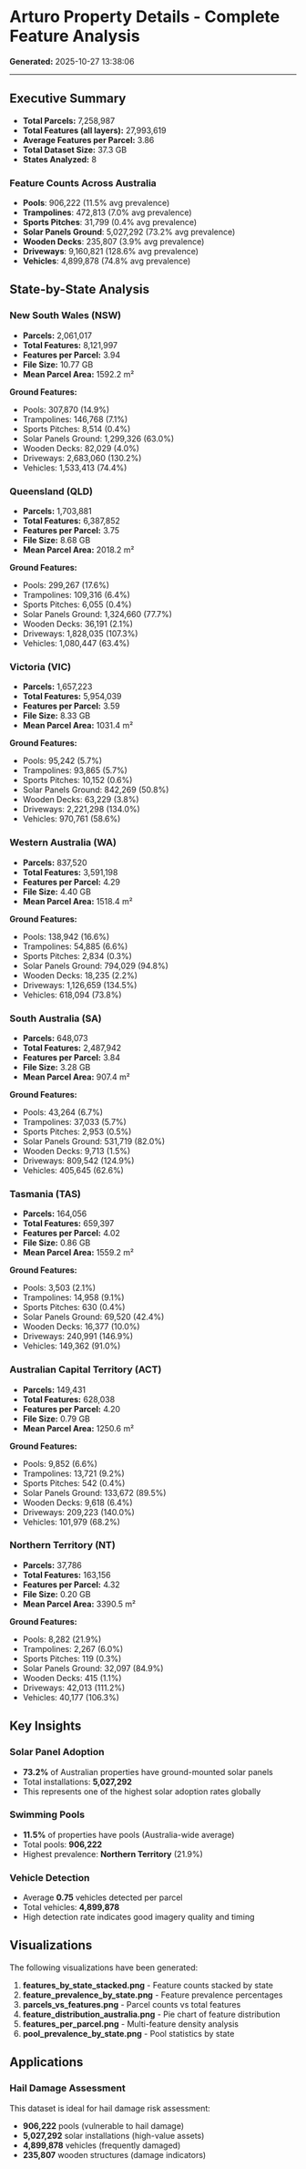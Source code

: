 # Arturo Property Details - Complete Feature Analysis

**Generated:** 2025-10-27 13:38:06

---

## Executive Summary

- **Total Parcels:** 7,258,987
- **Total Features (all layers):** 27,993,619
- **Average Features per Parcel:** 3.86
- **Total Dataset Size:** 37.3 GB
- **States Analyzed:** 8

### Feature Counts Across Australia

- **Pools**: 906,222 (11.5% avg prevalence)
- **Trampolines**: 472,813 (7.0% avg prevalence)
- **Sports Pitches**: 31,799 (0.4% avg prevalence)
- **Solar Panels Ground**: 5,027,292 (73.2% avg prevalence)
- **Wooden Decks**: 235,807 (3.9% avg prevalence)
- **Driveways**: 9,160,821 (128.6% avg prevalence)
- **Vehicles**: 4,899,878 (74.8% avg prevalence)

## State-by-State Analysis

### New South Wales (NSW)

- **Parcels:** 2,061,017
- **Total Features:** 8,121,997
- **Features per Parcel:** 3.94
- **File Size:** 10.77 GB
- **Mean Parcel Area:** 1592.2 m²

**Ground Features:**
- Pools: 307,870 (14.9%)
- Trampolines: 146,768 (7.1%)
- Sports Pitches: 8,514 (0.4%)
- Solar Panels Ground: 1,299,326 (63.0%)
- Wooden Decks: 82,029 (4.0%)
- Driveways: 2,683,060 (130.2%)
- Vehicles: 1,533,413 (74.4%)

### Queensland (QLD)

- **Parcels:** 1,703,881
- **Total Features:** 6,387,852
- **Features per Parcel:** 3.75
- **File Size:** 8.68 GB
- **Mean Parcel Area:** 2018.2 m²

**Ground Features:**
- Pools: 299,267 (17.6%)
- Trampolines: 109,316 (6.4%)
- Sports Pitches: 6,055 (0.4%)
- Solar Panels Ground: 1,324,660 (77.7%)
- Wooden Decks: 36,191 (2.1%)
- Driveways: 1,828,035 (107.3%)
- Vehicles: 1,080,447 (63.4%)

### Victoria (VIC)

- **Parcels:** 1,657,223
- **Total Features:** 5,954,039
- **Features per Parcel:** 3.59
- **File Size:** 8.33 GB
- **Mean Parcel Area:** 1031.4 m²

**Ground Features:**
- Pools: 95,242 (5.7%)
- Trampolines: 93,865 (5.7%)
- Sports Pitches: 10,152 (0.6%)
- Solar Panels Ground: 842,269 (50.8%)
- Wooden Decks: 63,229 (3.8%)
- Driveways: 2,221,298 (134.0%)
- Vehicles: 970,761 (58.6%)

### Western Australia (WA)

- **Parcels:** 837,520
- **Total Features:** 3,591,198
- **Features per Parcel:** 4.29
- **File Size:** 4.40 GB
- **Mean Parcel Area:** 1518.4 m²

**Ground Features:**
- Pools: 138,942 (16.6%)
- Trampolines: 54,885 (6.6%)
- Sports Pitches: 2,834 (0.3%)
- Solar Panels Ground: 794,029 (94.8%)
- Wooden Decks: 18,235 (2.2%)
- Driveways: 1,126,659 (134.5%)
- Vehicles: 618,094 (73.8%)

### South Australia (SA)

- **Parcels:** 648,073
- **Total Features:** 2,487,942
- **Features per Parcel:** 3.84
- **File Size:** 3.28 GB
- **Mean Parcel Area:** 907.4 m²

**Ground Features:**
- Pools: 43,264 (6.7%)
- Trampolines: 37,033 (5.7%)
- Sports Pitches: 2,953 (0.5%)
- Solar Panels Ground: 531,719 (82.0%)
- Wooden Decks: 9,713 (1.5%)
- Driveways: 809,542 (124.9%)
- Vehicles: 405,645 (62.6%)

### Tasmania (TAS)

- **Parcels:** 164,056
- **Total Features:** 659,397
- **Features per Parcel:** 4.02
- **File Size:** 0.86 GB
- **Mean Parcel Area:** 1559.2 m²

**Ground Features:**
- Pools: 3,503 (2.1%)
- Trampolines: 14,958 (9.1%)
- Sports Pitches: 630 (0.4%)
- Solar Panels Ground: 69,520 (42.4%)
- Wooden Decks: 16,377 (10.0%)
- Driveways: 240,991 (146.9%)
- Vehicles: 149,362 (91.0%)

### Australian Capital Territory (ACT)

- **Parcels:** 149,431
- **Total Features:** 628,038
- **Features per Parcel:** 4.20
- **File Size:** 0.79 GB
- **Mean Parcel Area:** 1250.6 m²

**Ground Features:**
- Pools: 9,852 (6.6%)
- Trampolines: 13,721 (9.2%)
- Sports Pitches: 542 (0.4%)
- Solar Panels Ground: 133,672 (89.5%)
- Wooden Decks: 9,618 (6.4%)
- Driveways: 209,223 (140.0%)
- Vehicles: 101,979 (68.2%)

### Northern Territory (NT)

- **Parcels:** 37,786
- **Total Features:** 163,156
- **Features per Parcel:** 4.32
- **File Size:** 0.20 GB
- **Mean Parcel Area:** 3390.5 m²

**Ground Features:**
- Pools: 8,282 (21.9%)
- Trampolines: 2,267 (6.0%)
- Sports Pitches: 119 (0.3%)
- Solar Panels Ground: 32,097 (84.9%)
- Wooden Decks: 415 (1.1%)
- Driveways: 42,013 (111.2%)
- Vehicles: 40,177 (106.3%)


## Key Insights

### Solar Panel Adoption
- **73.2%** of Australian properties have ground-mounted solar panels
- Total installations: **5,027,292**
- This represents one of the highest solar adoption rates globally

### Swimming Pools
- **11.5%** of properties have pools (Australia-wide average)
- Total pools: **906,222**
- Highest prevalence: **Northern Territory** (21.9%)

### Vehicle Detection
- Average **0.75** vehicles detected per parcel
- Total vehicles: **4,899,878**
- High detection rate indicates good imagery quality and timing


## Visualizations

The following visualizations have been generated:

1. **features_by_state_stacked.png** - Feature counts stacked by state
2. **feature_prevalence_by_state.png** - Feature prevalence percentages
3. **parcels_vs_features.png** - Parcel counts vs total features
4. **feature_distribution_australia.png** - Pie chart of feature distribution
5. **features_per_parcel.png** - Multi-feature density analysis
6. **pool_prevalence_by_state.png** - Pool statistics by state

## Applications

### Hail Damage Assessment
This dataset is ideal for hail damage risk assessment:
- **906,222** pools (vulnerable to hail damage)
- **5,027,292** solar installations (high-value assets)
- **4,899,878** vehicles (frequently damaged)
- **235,807** wooden structures (damage indicators)